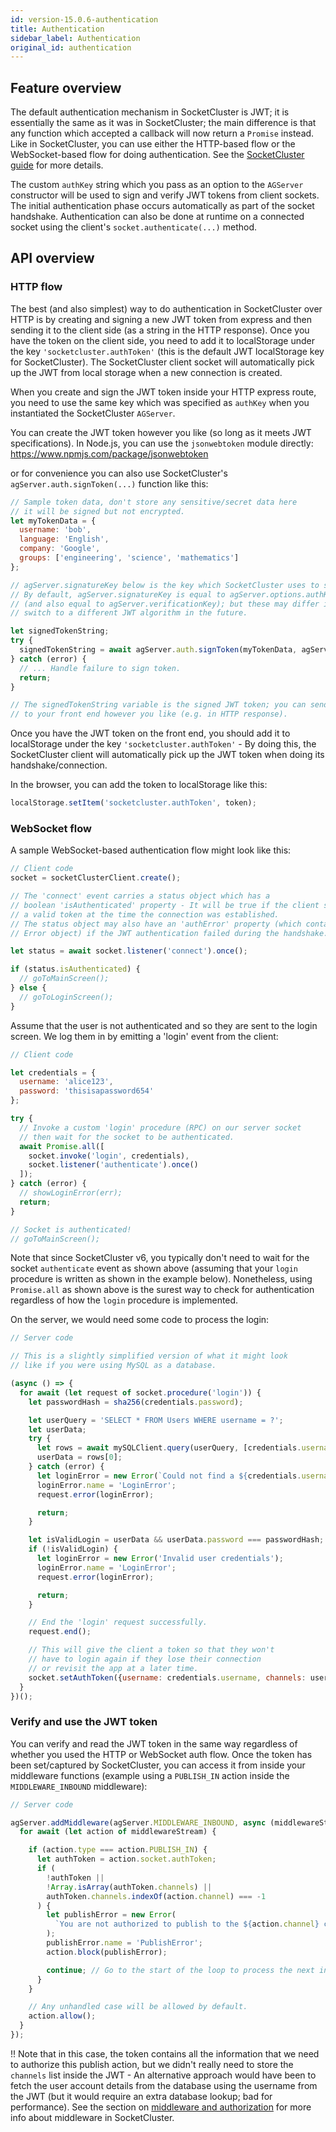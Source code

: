 ```yaml
---
id: version-15.0.6-authentication
title: Authentication
sidebar_label: Authentication
original_id: authentication
---
```


## Feature overview

The default authentication mechanism in SocketCluster is JWT; it is essentially the same as it was in SocketCluster; the main difference is that any function which accepted a callback will now return a `Promise` instead. Like in SocketCluster, you can use either the HTTP-based flow or the WebSocket-based flow for doing authentication. See the [SocketCluster guide](https://socketcluster.io/#!/docs/authentication) for more details.

The custom `authKey` string which you pass as an option to the `AGServer` constructor will be used to sign and verify JWT tokens from client sockets.
The initial authentication phase occurs automatically as part of the socket handshake. Authentication can also be done at runtime on a connected socket using the client's `socket.authenticate(...)` method.

## API overview

### HTTP flow

The best (and also simplest) way to do authentication in SocketCluster over HTTP is by creating and signing a new JWT token from express and then sending it to the client side (as a string in the HTTP response). Once you have the token on the client side, you need to add it to localStorage under the key `'socketcluster.authToken'` (this is the default JWT localStorage key for SocketCluster). The SocketCluster client socket will automatically pick up the JWT from local storage when a new connection is created.

When you create and sign the JWT token inside your HTTP express route, you need to use the same key which was specified as `authKey` when you instantiated the SocketCluster `AGServer`.

You can create the JWT token however you like (so long as it meets JWT specifications). In Node.js, you can use the `jsonwebtoken` module directly: https://www.npmjs.com/package/jsonwebtoken

or for convenience you can also use SocketCluster's `agServer.auth.signToken(...)` function like this:

```js
// Sample token data, don't store any sensitive/secret data here
// it will be signed but not encrypted.
let myTokenData = {
  username: 'bob',
  language: 'English',
  company: 'Google',
  groups: ['engineering', 'science', 'mathematics']
};

// agServer.signatureKey below is the key which SocketCluster uses to sign the token.
// By default, agServer.signatureKey is equal to agServer.options.authKey
// (and also equal to agServer.verificationKey); but these may differ if you
// switch to a different JWT algorithm in the future.

let signedTokenString;
try {
  signedTokenString = await agServer.auth.signToken(myTokenData, agServer.signatureKey);
} catch (error) {
  // ... Handle failure to sign token.
  return;
}

// The signedTokenString variable is the signed JWT token; you can send it
// to your front end however you like (e.g. in HTTP response).
```

Once you have the JWT token on the front end, you should add it to localStorage under the key `'socketcluster.authToken'` - By doing this, the SocketCluster client will automatically pick up the JWT token when doing its handshake/connection.

In the browser, you can add the token to localStorage like this:

```js
localStorage.setItem('socketcluster.authToken', token);
```

### WebSocket flow

A sample WebSocket-based authentication flow might look like this:

```js
// Client code
socket = socketClusterClient.create();

// The 'connect' event carries a status object which has a
// boolean 'isAuthenticated' property - It will be true if the client socket carried
// a valid token at the time the connection was established.
// The status object may also have an 'authError' property (which contains an
// Error object) if the JWT authentication failed during the handshake.

let status = await socket.listener('connect').once();

if (status.isAuthenticated) {
  // goToMainScreen();
} else {
  // goToLoginScreen();
}
```

Assume that the user is not authenticated and so they are sent to the login screen. We log them in by emitting a 'login' event from the client:

```js
// Client code

let credentials = {
  username: 'alice123',
  password: 'thisisapassword654'
};

try {
  // Invoke a custom 'login' procedure (RPC) on our server socket
  // then wait for the socket to be authenticated.
  await Promise.all([
    socket.invoke('login', credentials),
    socket.listener('authenticate').once()
  ]);
} catch (error) {
  // showLoginError(err);
  return;
}

// Socket is authenticated!
// goToMainScreen();
```

Note that since SocketCluster v6, you typically don't need to wait for the socket <code>authenticate</code> event as shown above (assuming that your <code>login</code> procedure is written as shown in the example below). Nonetheless, using `Promise.all` as shown above is the surest way to check for authentication regardless of how the <code>login</code> procedure is implemented.

On the server, we would need some code to process the login:

```js
// Server code

// This is a slightly simplified version of what it might look
// like if you were using MySQL as a database.

(async () => {
  for await (let request of socket.procedure('login')) {
    let passwordHash = sha256(credentials.password);

    let userQuery = 'SELECT * FROM Users WHERE username = ?';
    let userData;
    try {
      let rows = await mySQLClient.query(userQuery, [credentials.username]);
      userData = rows[0];
    } catch (error) {
      let loginError = new Error(`Could not find a ${credentials.username} user`);
      loginError.name = 'LoginError';
      request.error(loginError);

      return;
    }

    let isValidLogin = userData && userData.password === passwordHash;
    if (!isValidLogin) {
      let loginError = new Error('Invalid user credentials');
      loginError.name = 'LoginError';
      request.error(loginError);

      return;
    }

    // End the 'login' request successfully.
    request.end();

    // This will give the client a token so that they won't
    // have to login again if they lose their connection
    // or revisit the app at a later time.
    socket.setAuthToken({username: credentials.username, channels: userData.channels});
  }
})();
```

### Verify and use the JWT token

You can verify and read the JWT token in the same way regardless of whether you used the HTTP or WebSocket auth flow. Once the token has been set/captured by SocketCluster,
you can access it from inside your middleware functions (example using a `PUBLISH_IN` action inside the `MIDDLEWARE_INBOUND` middleware):

```js
// Server code

agServer.addMiddleware(agServer.MIDDLEWARE_INBOUND, async (middlewareStream) => {
  for await (let action of middlewareStream) {

    if (action.type === action.PUBLISH_IN) {
      let authToken = action.socket.authToken;
      if (
        !authToken ||
        !Array.isArray(authToken.channels) ||
        authToken.channels.indexOf(action.channel) === -1
      ) {
        let publishError = new Error(
          `You are not authorized to publish to the ${action.channel} channel`
        );
        publishError.name = 'PublishError';
        action.block(publishError);

        continue; // Go to the start of the loop to process the next inbound action.
      }
    }

    // Any unhandled case will be allowed by default.
    action.allow();
  }
});
```

!! Note that in this case, the token contains all the information that we need to authorize this publish action, but we didn't really need to store the `channels` list inside the JWT - An alternative approach would have been to fetch the user account details from the database using the username from the JWT (but it would require an extra database lookup; bad for performance). See the section on [middleware and authorization](middleware-and-authorization.md) for more info about middleware in SocketCluster.
